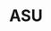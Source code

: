 ---
title: ASU
crosslinks:
- cscareerquestions
- phoenix
- hardwareswap
- conspiracy
- teenagers
- UnresolvedMysteries
- killthosewhodisagree
- farmcarrots
- Advice
- EDC
- EatCheapAndHealthy
- trackers
- aww
- unpopularopinion
- PrequelMemes
- stanford
---